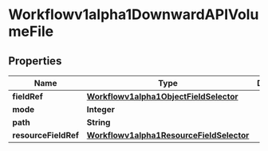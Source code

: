 

# Workflowv1alpha1DownwardAPIVolumeFile

## Properties

Name | Type | Description | Notes
------------ | ------------- | ------------- | -------------
**fieldRef** | [**Workflowv1alpha1ObjectFieldSelector**](Workflowv1alpha1ObjectFieldSelector.md) |  |  [optional]
**mode** | **Integer** |  |  [optional]
**path** | **String** |  |  [optional]
**resourceFieldRef** | [**Workflowv1alpha1ResourceFieldSelector**](Workflowv1alpha1ResourceFieldSelector.md) |  |  [optional]



